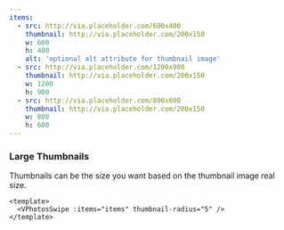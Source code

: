 ```yaml
---
items:
  - src: http://via.placeholder.com/600x400
    thumbnail: http://via.placeholder.com/200x150
    w: 600
    h: 400
    alt: 'optional alt attribute for thumbnail image'
  - src: http://via.placeholder.com/1200x900
    thumbnail: http://via.placeholder.com/200x150
    w: 1200
    h: 900
  - src: http://via.placeholder.com/800x600
    thumbnail: http://via.placeholder.com/200x150
    w: 800
    h: 600
---
```


### Large Thumbnails

Thumbnails can be the size you want based on the thumbnail image real size.

<!--code-->

```vue
<template>
  <VPhotosSwipe :items="items" thumbnail-radius="5" />
</template>
```

<!--/code-->

<!--example-->

<VPhotosSwipe :items="frontmatter.items" thumbnail-radius="5" />

<!--/example-->
